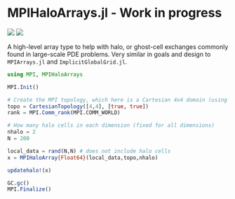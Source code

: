 # MPIHaloArrays.jl - Work in progress


[![](https://img.shields.io/badge/docs-stable-blue.svg)](https://smillerc.github.io/MPIHaloArrays.jl/stable)
[![](https://img.shields.io/badge/docs-dev-blue.svg)](https://smillerc.github.io/MPIHaloArrays.jl/dev)

A high-level array type to help with halo, or ghost-cell exchanges commonly found in large-scale PDE problems. Very similar in goals and design to `MPIArrays.jl` and `ImplicitGlobalGrid.jl`.

```julia
using MPI, MPIHaloArrays

MPI.Init()

# Create the MPI topology, which here is a Cartesian 4x4 domain (using 16 cores)
topo = CartesianTopology([4,4], [true, true])
rank = MPI.Comm_rank(MPI.COMM_WORLD)

# How many halo cells in each dimension (fixed for all dimensions)
nhalo = 2
N = 200

local_data = rand(N,N) # does not include halo cells
x = MPIHaloArray{Float64}(local_data,topo,nhalo)

updatehalo!(x)

GC.gc()
MPI.Finalize()
```